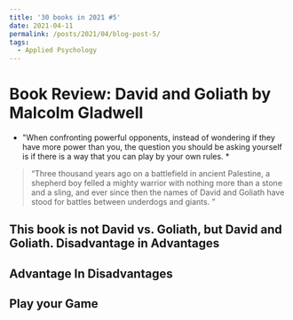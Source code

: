 ```yaml
---
title: '30 books in 2021 #5'
date: 2021-04-11
permalink: /posts/2021/04/blog-post-5/
tags:
  - Applied Psychology
---
```

Book Review: David and Goliath by Malcolm Gladwell
======
* "When confronting powerful opponents, instead of wondering if they have more power than you, the question you should be asking yourself is if there is a way that you can play by your own rules. *

> “Three thousand years ago on a battlefield in ancient Palestine, a shepherd boy felled a mighty warrior with nothing more than a stone and a sling, and ever since then the names of David and Goliath have stood for battles between underdogs and giants. ”

This book is not David vs. Goliath, but David and Goliath.
Disadvantage in Advantages
------
Advantage In Disadvantages
------
Play your Game
------
